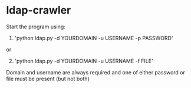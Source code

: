 # ldap-crawler

Start the program using: 
  
  1. 'python ldap.py -d YOURDOMAIN -u USERNAME -p PASSWORD'
  
  or
  
  2. 'python ldap.py -d YOURDOMAIN -u USERNAME -f FILE'
  
Domain and username are always required and one of either password or file must be present (but not both)
